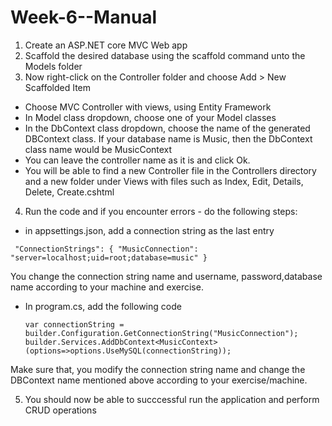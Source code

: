 # Week-6--Manual

1. Create an ASP.NET core MVC Web app
2. Scaffold the desired database using the scaffold command unto the Models folder
3. Now right-click on the Controller folder and choose Add > New Scaffolded Item
  - Choose MVC Controller with views, using Entity Framework
  - In Model class dropdown, choose one of your Model classes
  - In the DbContext class dropdown, choose the name of the generated DBContext class. If your database name is Music, then the DbContext class name would be MusicContext
  - You can leave the controller name as it is and click Ok.
  - You will be able to find a new Controller file in the Controllers directory and a new folder under Views with files such as Index, Edit, Details, Delete, Create.cshtml
4. Run the code and if you encounter errors - do the following steps:
  - in appsettings.json, add a connection string as the last entry
  ```
   "ConnectionStrings": { "MusicConnection": "server=localhost;uid=root;database=music" }
  ```
 
 You change the connection string name and username, password,database name according to your machine and exercise. 
    
- In program.cs, add the following code
    
    ```
    var connectionString = builder.Configuration.GetConnectionString("MusicConnection");
    builder.Services.AddDbContext<MusicContext>(options=>options.UseMySQL(connectionString));
    
    ```
    
 Make sure that, you modify the connection string name and change the DBContext name mentioned above according to your exercise/machine.
    
  5. You should now be able to succcessful run the application and perform CRUD operations
    
